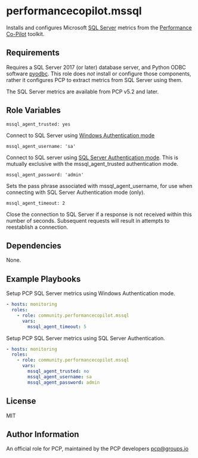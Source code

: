 # performancecopilot.mssql

Installs and configures Microsoft [SQL Server](https://docs.microsoft.com/en-us/sql/) metrics from the [Performance Co-Pilot](https://pcp.io/) toolkit.

## Requirements

Requires a SQL Server 2017 (or later) database server, and Python ODBC software [pyodbc](https://docs.microsoft.com/en-us/sql/connect/python/pyodbc/).  This role does *not* install or configure those components, rather it configures PCP to extract metrics from SQL Server using them.

The SQL Server metrics are available from PCP v5.2 and later.

## Role Variables

    mssql_agent_trusted: yes

Connect to SQL Server using [Windows Authentication mode](https://docs.microsoft.com/en-us/sql/relational-databases/security/choose-an-authentication-mode?view=sql-server-ver15#connecting-through-windows-authentication)

    mssql_agent_username: 'sa'

Connect to SQL server using [SQL Server Authentication mode](https://docs.microsoft.com/en-us/sql/relational-databases/security/choose-an-authentication-mode?view=sql-server-ver15#connecting-through-sql-server-authentication).  This is mutually exclusive with the mssql_agent_trusted authentication mode.

    mssql_agent_password: 'admin'

Sets the pass phrase associated with mssql_agent_username, for use when connecting with SQL Server Authentication mode (only).

    mssql_agent_timeout: 2

Close the connection to SQL Server if a response is not received within this number of seconds.  Subsequent requests will result in attempts to reestablish a connection.

## Dependencies

None.

## Example Playbooks

Setup PCP SQL Server metrics using Windows Authentication mode.

```yaml
- hosts: monitoring
  roles:
    - role: community.performancecopilot.mssql
      vars:
        mssql_agent_timeout: 5
```

Setup PCP SQL Server metrics using SQL Server Authentication.

```yaml
- hosts: monitoring
  roles:
    - role: community.performancecopilot.mssql
      vars:
        mssql_agent_trusted: no
        mssql_agent_username: sa
        mssql_agent_password: admin
```

## License

MIT

## Author Information

An official role for PCP, maintained by the PCP developers <pcp@groups.io>
